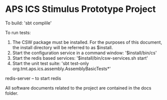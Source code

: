 APS ICS Stimulus Prototype Project
======================================

To build: 'sbt complile'

To run tests:

1.  The CSW package must be installed.  For the purposes of this document, the install directory will be referred to as $install.
2. Start the configuration service in a command window: '$install/bin/cs'
3. Start the redis based services: '$install/bin/csw-services.sh start'
3. Start the unit test suite: 'sbt test-only org.tmt.aps.ics.assembly.AssemblyBasicTests*'


redis-server – to start redis


All software documents related to the project are contained in the docs folder.

